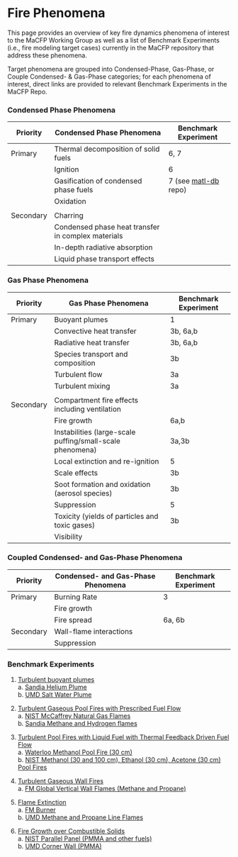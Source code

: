 # Fire Phenomena
This page provides an overview of key fire dynamics phenomena of interest to the MaCFP Working Group as well as a list of Benchmark Experiments (i.e., fire modeling target cases) currently in the MaCFP repository that address these phenomena. 

Target phenomena are grouped into Condensed-Phase, Gas-Phase, or Couple Condensed- & Gas-Phase categories; for each phenomena of interest, direct links are provided to relevant Benchmark Experiments in the MaCFP Repo.

### Condensed Phase Phenomena

| **Priority** | **Condensed Phase Phenomena** | **Benchmark Experiment** |
| --- | --- | --- |
| Primary | Thermal decomposition of solid fuels | 6, 7 |
| | Ignition | 6 |
| | Gasification of condensed phase fuels | 7 (see [matl-db](https://github.com/MaCFP/matl-db) repo)|
| | Oxidation |  |
|  ||  |
| Secondary |Charring ||
| | Condensed phase heat transfer in complex materials |
| | In-depth radiative absorption ||
| | Liquid phase transport effects |

### Gas Phase Phenomena

| **Priority** | **Gas Phase Phenomena** | **Benchmark Experiment** |
| --- | --- | --- |
| Primary | Buoyant plumes | 1 |
| | Convective heat transfer | 3b, 6a,b |
| | Radiative heat transfer | 3b, 6a,b |
| | Species transport and composition | 3b |
| | Turbulent flow | 3a |
| | Turbulent mixing | 3a |
||||
| Secondary | Compartment fire effects including ventilation |
| | Fire growth | 6a,b |
| | Instabilities (large-scale puffing/small-scale phenomena) | 3a,3b |
| | Local extinction and re-ignition | 5 |
| | Scale effects | 3b |
| | Soot formation and oxidation (aerosol species) | 3b |
| | Suppression | 5 |
| | Toxicity (yields of particles and toxic gases) | 3b |
| | Visibility |

### Coupled Condensed- and Gas-Phase Phenomena

| Priority |  Condensed- and Gas-Phase Phenomena | Benchmark Experiment |
| --- | --- | --- |
| Primary | Burning Rate | 3 |
| | Fire growth | |
|  | Fire spread | 6a, 6b |
| Secondary | Wall-flame interactions | |
| | Suppression | |


### Benchmark Experiments

1. [Turbulent buoyant plumes](https://github.com/MaCFP/macfp-db/tree/master/Buoyant_Plumes)  
   a. [Sandia Helium Plume](https://github.com/MaCFP/macfp-db/tree/master/Buoyant_Plumes/Sandia_Helium_Plume)  
   b. [UMD Salt Water Plume](https://github.com/MaCFP/macfp-db/tree/master/Buoyant_Plumes/UMD_Salt_Water_Plume)

2. [Turbulent Gaseous Pool Fires with Prescribed Fuel Flow](https://github.com/MaCFP/macfp-db/tree/master/Gaseous_Pool_Fires)  
   a. [NIST McCaffrey Natural Gas Flames](https://github.com/MaCFP/macfp-db/tree/master/Gaseous_Pool_Fires/McCaffrey_Flames)  
   b. [Sandia Methane and Hydrogen flames](https://github.com/MaCFP/macfp-db/tree/master/Gaseous_Pool_Fires/Sandia_Flames)

3. [Turbulent Pool Fires with Liquid Fuel with Thermal Feedback Driven Fuel Flow](https://github.com/MaCFP/macfp-db/tree/master/Liquid_Pool_Fires)  
   a. [Waterloo Methanol Pool Fire (30 cm)](https://github.com/MaCFP/macfp-db/tree/master/Liquid_Pool_Fires/Waterloo_Methanol)  
   b. [NIST Methanol (30 and 100 cm), Ethanol (30 cm), Acetone (30 cm) Pool Fires](https://github.com/MaCFP/macfp-db/tree/master/Liquid_Pool_Fires/NIST_Pool_Fires)
   
4. [Turbulent  Gaseous Wall Fires](https://github.com/MaCFP/macfp-db/tree/master/Wall_Fires)  
   a. [FM Global Vertical Wall Flames (Methane and Propane)](https://github.com/MaCFP/macfp-db/tree/master/Wall_Fires/FM_Vertical_Wall_Flames)

5. [Flame Extinction](https://github.com/MaCFP/macfp-db/tree/master/Extinction)  
   a. [FM Burner](https://github.com/MaCFP/macfp-db/tree/master/Extinction/FM_Burner)  
   b. [UMD Methane and Propane Line Flames](https://github.com/MaCFP/macfp-db/tree/master/Extinction/UMD_Line_Burner)

6. [Fire Growth over Combustible Solids](https://github.com/MaCFP/macfp-db/tree/master/Fire_Growth)  
   a. [NIST Parallel Panel (PMMA and other fuels)](https://github.com/MaCFP/macfp-db/tree/master/Fire_Growth/NIST_Parallel_Panel)  
   b. [UMD Corner Wall (PMMA)](https://github.com/MaCFP/macfp-db/tree/master/Fire_Growth/UMD_SBI)
